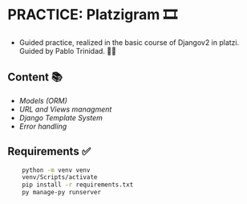 # **PRACTICE: Platzigram** 🎞

- Guided practice, realized in the basic course of Djangov2 in platzi. Guided by Pablo Trinidad. 👨‍🏫 

## **Content** 📚
- *Models (ORM)*
- *URL and Views managment*
- *Django Template System*
- *Error handling*


## **Requirements** ✅
```bash
    python -m venv venv
    venv/Scripts/activate
    pip install -r requirements.txt
    py manage-py runserver
```
